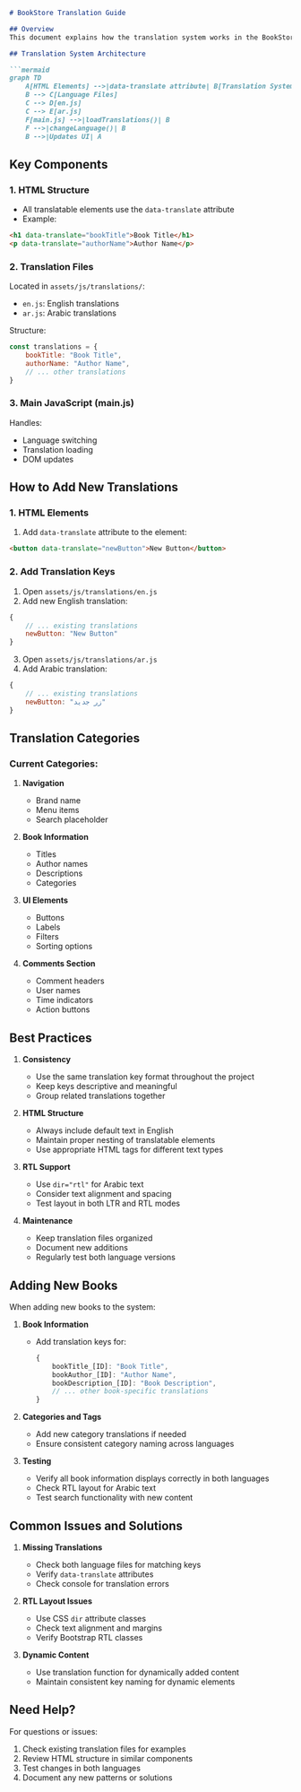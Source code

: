 ```markdown
# BookStore Translation Guide

## Overview
This document explains how the translation system works in the BookStore project and provides guidelines for adding new content or making changes to existing translations.

## Translation System Architecture

```mermaid
graph TD
    A[HTML Elements] -->|data-translate attribute| B[Translation System]
    B --> C[Language Files]
    C --> D[en.js]
    C --> E[ar.js]
    F[main.js] -->|loadTranslations()| B
    F -->|changeLanguage()| B
    B -->|Updates UI| A
```

## Key Components

### 1. HTML Structure
- All translatable elements use the `data-translate` attribute
- Example:
```html
<h1 data-translate="bookTitle">Book Title</h1>
<p data-translate="authorName">Author Name</p>
```

### 2. Translation Files
Located in `assets/js/translations/`:
- `en.js`: English translations
- `ar.js`: Arabic translations

Structure:
```javascript
const translations = {
    bookTitle: "Book Title",
    authorName: "Author Name",
    // ... other translations
}
```

### 3. Main JavaScript (main.js)
Handles:
- Language switching
- Translation loading
- DOM updates

## How to Add New Translations

### 1. HTML Elements
1. Add `data-translate` attribute to the element:
```html
<button data-translate="newButton">New Button</button>
```

### 2. Add Translation Keys
1. Open `assets/js/translations/en.js`
2. Add new English translation:
```javascript
{
    // ... existing translations
    newButton: "New Button"
}
```

3. Open `assets/js/translations/ar.js`
4. Add Arabic translation:
```javascript
{
    // ... existing translations
    newButton: "زر جديد"
}
```

## Translation Categories

### Current Categories:
1. **Navigation**
   - Brand name
   - Menu items
   - Search placeholder

2. **Book Information**
   - Titles
   - Author names
   - Descriptions
   - Categories

3. **UI Elements**
   - Buttons
   - Labels
   - Filters
   - Sorting options

4. **Comments Section**
   - Comment headers
   - User names
   - Time indicators
   - Action buttons

## Best Practices

1. **Consistency**
   - Use the same translation key format throughout the project
   - Keep keys descriptive and meaningful
   - Group related translations together

2. **HTML Structure**
   - Always include default text in English
   - Maintain proper nesting of translatable elements
   - Use appropriate HTML tags for different text types

3. **RTL Support**
   - Use `dir="rtl"` for Arabic text
   - Consider text alignment and spacing
   - Test layout in both LTR and RTL modes

4. **Maintenance**
   - Keep translation files organized
   - Document new additions
   - Regularly test both language versions

## Adding New Books

When adding new books to the system:

1. **Book Information**
   - Add translation keys for:
     ```javascript
     {
         bookTitle_[ID]: "Book Title",
         bookAuthor_[ID]: "Author Name",
         bookDescription_[ID]: "Book Description",
         // ... other book-specific translations
     }
     ```

2. **Categories and Tags**
   - Add new category translations if needed
   - Ensure consistent category naming across languages

3. **Testing**
   - Verify all book information displays correctly in both languages
   - Check RTL layout for Arabic text
   - Test search functionality with new content

## Common Issues and Solutions

1. **Missing Translations**
   - Check both language files for matching keys
   - Verify `data-translate` attributes
   - Check console for translation errors

2. **RTL Layout Issues**
   - Use CSS `dir` attribute classes
   - Check text alignment and margins
   - Verify Bootstrap RTL classes

3. **Dynamic Content**
   - Use translation function for dynamically added content
   - Maintain consistent key naming for dynamic elements

## Need Help?

For questions or issues:
1. Check existing translation files for examples
2. Review HTML structure in similar components
3. Test changes in both languages
4. Document any new patterns or solutions
```